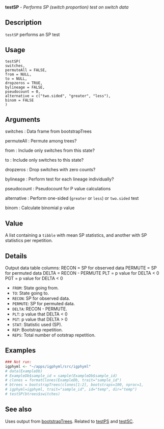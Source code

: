 **testSP** - *Performs SP (switch proportion) test on switch data*

Description
--------------------

`testSP` performs an SP test


Usage
--------------------
```
testSP(
switches,
permuteAll = FALSE,
from = NULL,
to = NULL,
dropzeros = TRUE,
bylineage = FALSE,
pseudocount = 0,
alternative = c("two.sided", "greater", "less"),
binom = FALSE
)
```

Arguments
-------------------

switches
:   Data frame from bootstrapTrees

permuteAll
:   Permute among trees?

from
:   Include only switches from this state?

to
:   Include only switches to this state?

dropzeros
:   Drop switches with zero counts?

bylineage
:   Perform test for each lineage individually?

pseudocount
:   Pseudocount for P value calculations

alternative
:   Perform one-sided (`greater` or `less`)
or `two.sided` test

binom
:   Calculate binomial p value




Value
-------------------

A list containing a `tibble` with mean SP statistics, and another 
with SP statistics per repetition.


Details
-------------------

Output data table columns:
RECON = SP for observed data
PERMUTE = SP for permuted data
DELTA = RECON - PERMUTE
PLT = p value for DELTA < 0
PGT = p value for DELTA < 0

+ `FROM`: State going from.
+ `TO`: State going to.
+ `RECON`: SP for observed data.
+ `PERMUTE`: SP for permuted data.
+ `DELTA`:  RECON - PERMUTE.
+ `PLT`: p value that DELTA < 0
+ `PGT`: p value that DELTA > 0
+ `STAT`: Statistic used (SP).
+ `REP`: Bootstrap repetition.
+ `REPS`: Total number of ootstrap repetition.




Examples
-------------------

```R
### Not run:
igphyml <- "~/apps/igphyml/src/igphyml"
# data(ExampleDb)
# ExampleDb$sample_id = sample(ExampleDb$sample_id)
# clones = formatClones(ExampleDb, trait="sample_id")
# btrees = bootstrapTrees(clones[1:2], bootstraps=100, nproc=1,
# igphyml=igphyml, trait="sample_id", id="temp", dir="temp")
# testSP(btrees$switches)
```



See also
-------------------

Uses output from [bootstrapTrees](bootstrapTrees.md). Related to [testPS](testPS.md)
and [testSC](testSC.md).






